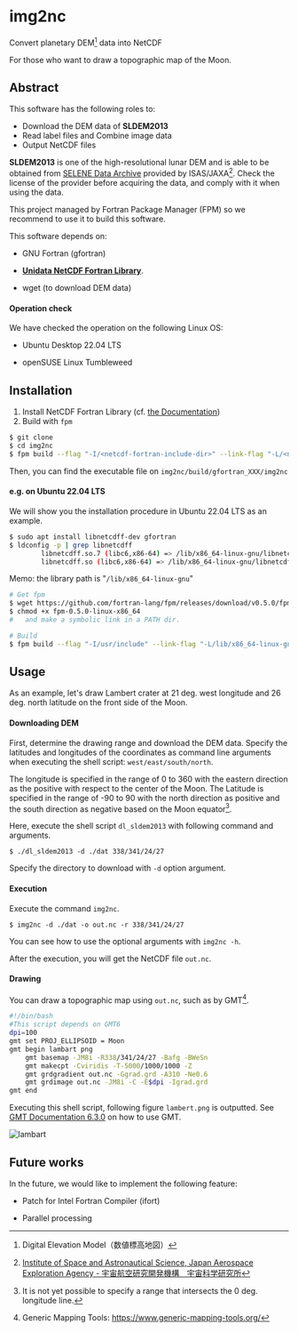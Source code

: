 # img2nc

Convert planetary DEM[^1] data into NetCDF

For those who want to draw a topographic map of the Moon.



## Abstract

This software has the following roles to:

- Download the DEM data of **SLDEM2013**
- Read label files and Combine image data
- Output NetCDF files 

**SLDEM2013** is one of the high-resolutional lunar DEM and is able to be obtained from [SELENE Data Archive](https://darts.isas.jaxa.jp/planet/pdap/selene/index.html.en) provided by ISAS/JAXA[^2]. Check the license of the provider before acquiring the data, and comply with it when using the data.

This project managed by Fortran Package Manager (FPM) so we recommend to use it to build this software. 

This software depends on:

- GNU Fortran (gfortran)

- [**Unidata NetCDF Fortran Library**](https://www.unidata.ucar.edu/software/netcdf/).

- wget (to download DEM data)

[^1]: Digital Elevation Model（数値標高地図）
[^2]: [Institute of Space and Astronautical Science, Japan Aerospace Exploration Agency - 宇宙航空研究開発機構　宇宙科学研究所](https://www.isas.jaxa.jp/)

#### Operation check

We have checked the operation on the following Linux OS:

- Ubuntu Desktop 22.04 LTS

- openSUSE Linux Tumbleweed

  

## Installation

1. Install NetCDF Fortran Library (cf. [the Documentation](https://docs.unidata.ucar.edu/netcdf-fortran/current/))
2. Build with `fpm`

```bash
$ git clone 
$ cd img2nc
$ fpm build --flag "-I/<netcdf-fortran-include-dir>" --link-flag "-L/<netcdf-fortran-library-dir>"
```

Then, you can find the executable file on `img2nc/build/gfortran_XXX/img2nc` 

#### e.g. on Ubuntu 22.04 LTS

We will show you the installation procedure in Ubuntu 22.04 LTS as an example.

``` bash
$ sudo apt install libnetcdff-dev gfortran
$ ldconfig -p | grep libnetcdff
		libnetcdff.so.7 (libc6,x86-64) => /lib/x86_64-linux-gnu/libnetcdff.so.7
        libnetcdff.so (libc6,x86-64) => /lib/x86_64-linux-gnu/libnetcdff.so
```

Memo: the library path is "`/lib/x86_64-linux-gnu`"

```bash
# Get fpm
$ wget https://github.com/fortran-lang/fpm/releases/download/v0.5.0/fpm-0.5.0-linux-x86_64
$ chmod +x fpm-0.5.0-linux-x86_64
# 	and make a symbolic link in a PATH dir.

# Build
$ fpm build --flag "-I/usr/include" --link-flag "-L/lib/x86_64-linux-gnu"
```



## Usage

As an example, let's draw  Lambert crater at 21 deg. west longitude and 26 deg. north latitude on the front side of the Moon.

#### Downloading DEM

First, determine the drawing range and download the DEM data. Specify the latitudes and longitudes of the coordinates as command line arguments when executing the shell script: `west/east/south/north`. 

The longitude is specified in the range of 0 to 360 with the eastern direction as the positive with respect to the center of the Moon. The Latitude is specified in the range of -90 to 90 with the north direction as positive and the south direction as negative based on the Moon equator[^3].

Here, execute the shell script `dl_sldem2013` with following command and arguments.

```
$ ./dl_sldem2013 -d ./dat 338/341/24/27
```

Specify the directory to download with `-d` option argument.

[^3]: It is not yet possible to specify a range that intersects the 0 deg. longitude line.

#### Execution

Execute the command `img2nc`.

```
$ img2nc -d ./dat -o out.nc -r 338/341/24/27
```

You can see how to use the optional arguments with `img2nc -h`.

After the execution, you will get the NetCDF file `out.nc`.

#### Drawing

You can draw a topographic map using `out.nc`, such as by GMT[^4].

```bash
#!/bin/bash
#This script depends on GMT6
dpi=100
gmt set PROJ_ELLIPSOID = Moon
gmt begin lambart png
	gmt basemap -JM8i -R338/341/24/27 -Bafg -BWeSn
	gmt makecpt -Cviridis -T-5000/1000/1000 -Z
	gmt grdgradient out.nc -Ggrad.grd -A310 -Ne0.6
	gmt grdimage out.nc -JM8i -C -E$dpi -Igrad.grd
gmt end
```

Executing this shell script, following figure `lambert.png` is outputted. See [GMT Documentation 6.3.0](https://docs.generic-mapping-tools.org/latest/)  on how to use GMT.

![lambart](https://user-images.githubusercontent.com/100006043/174430799-5b3f654a-1a47-48d0-ac9e-32976f05390c.png)

[^4]: Generic Mapping Tools: https://www.generic-mapping-tools.org/



## Future works

In the future, we would like to implement the following feature:

- Patch for Intel Fortran Compiler (ifort)

- Parallel processing

